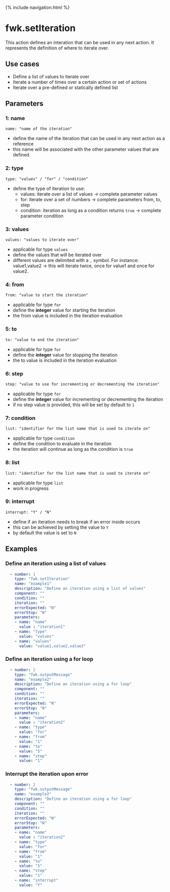 {% include navigation.html %}

# fwk.setIteration

This action defines an interation that can be used in any next action.
It represents the definition of where to iterate over.

## Use cases

* Define a list of values to iterate over
* Iterate a number of times over a certain action or set of actions
* Iterate over a pre-defined or statically defined list

## Parameters

### 1: name

`name: "name of the iteration"`
* define the name of the iteration that can be used in any next action as a reference
* this name will be associated with the other parameter values that are defined

### 2: type

`type: "values" / "for" / "condition"`
* define the type of iteration to use:
  * values: iterate over a list of values -> complete parameter values
  * for: iterate over a set of numbers -> complete parameters from, to, step
  * condition: iteration as long as a condition returns `true` -> complete parameter condition

### 3: values

`values: "values to iterate over"`
* applicable for type `values`
* define the values that will be iterated over
* different values are delimited with a `,` symbol. For instance: value1,value2 -> this will iterate twice, once for value1 and once for value2.

### 4: from

`from: "value to start the iteration"`
* applicable for type `for`
* define the **integer** value for starting the iteration
* the from value is included in the iteration evaluation

### 5: to

`to: "value to end the iteration"`
* applicable for type `for`
* define the **integer** value for stopping the iteration
* the to value is included in the iteration evaluation

### 6: step

`step: "value to use for incrementing or decrementing the iteration"`
* applicable for type `for`
* define the **integer** value for incrementing or decrementing the iteration
* if no step value is provided, this will be set by default to `1`

### 7: condition

`list: "identifier for the list name that is used to iterate on"`
* applicable for type `condition`
* define the condition to evaluate in the iteration
* the iteration will continue as long as the condition is `true`

### 8: list

`list: "identifier for the list name that is used to iterate on"`
* applicable for type `list`
* work in progress

### 9: interrupt

`interrupt: "Y" / "N"`
* define if an iteration needs to break if an error inside occurs
* this can be achieved by setting the value to `Y`
* by default the value is set to `N`


## Examples

### Define an iteration using a list of values

```yaml
  - number: 1
    type: "fwk.setIteration"
    name: "example1"
    description: "Define an iteration using a list of values"
    component: ""
    condition: ""
    iteration: ""
    errorExpected: "N"
    errorStop: "N"
    parameters:
    - name: "name"
      value : "iteration1"
    - name: "type"
      value: "values"
    - name: "values"
      value: "value1,value2,value3"
```

### Define an iteration using a for loop

```yaml
  - number: 2
    type: "fwk.outputMessage"
    name: "example2"
    description: "Define an iteration using a for loop"
    component: ""
    condition: ""
    iteration: ""
    errorExpected: "N"
    errorStop: "N"
    parameters:
    - name: "name"
      value : "iteration2"
    - name: "type"
      value: "for"
    - name: "from"
      value: "1"
	- name: "to"
      value: "5"
	- name: "step"
      value: "1"
```

### Interrupt the iteration upon error

```yaml
  - number: 2
    type: "fwk.outputMessage"
    name: "example2"
    description: "Define an iteration using a for loop"
    component: ""
    condition: ""
    iteration: ""
    errorExpected: "N"
    errorStop: "N"
    parameters:
    - name: "name"
      value : "iteration2"
    - name: "type"
      value: "for"
    - name: "from"
      value: "1"
	- name: "to"
      value: "5"
	- name: "step"
      value: "1"
	- name: "interrupt"
      value: "Y"
```

